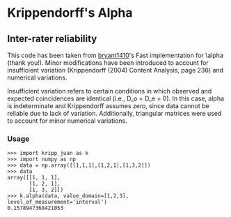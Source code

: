 # Krippendorff's Alpha
## Inter-rater reliability

This code has been taken from [bryant1410](https://github.com/pln-fing-udelar/fast-krippendorff )'s Fast implementation for \alpha (thank you!). Minor modifications have been introduced to account for insufficient variation (Krippendorff (2004) Content Analysis, page 236) and numerical variations.

Insufficient variation refers to certain conditions in which observed and expected coincidences are identical (i.e., D_o = D_e = 0). In this case, alpha is indeterminate and Krippendorff assumes zero, since data cannot be reliable due to lack of variation. Additionally, triangular matrices were used to account for minor numerical variations.

### Usage
```python3
>>> import kripp_juan as k
>>> import numpy as np
>>> data = np.array([[1,1,1],[1,2,1],[1,3,2]])
>>> data
array([[1, 1, 1],
       [1, 2, 1],
       [1, 3, 2]])
>>> k.alpha(data, value_domain=[1,2,3], level_of_measurement='interval')
0.1578947368421053
```

